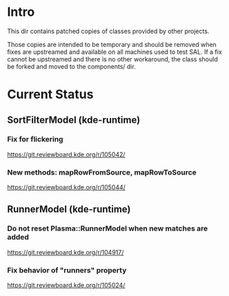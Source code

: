 # Intro

This dir contains patched copies of classes provided by other projects.

Those copies are intended to be temporary and should be removed when fixes are
upstreamed and available on all machines used to test SAL. If a fix cannot be
upstreamed and there is no other workaround, the class should be forked and
moved to the components/ dir.

# Current Status

## SortFilterModel (kde-runtime)
### Fix for flickering
https://git.reviewboard.kde.org/r/105042/

### New methods: mapRowFromSource, mapRowToSource
https://git.reviewboard.kde.org/r/105044/

## RunnerModel (kde-runtime)
### Do not reset Plasma::RunnerModel when new matches are added
https://git.reviewboard.kde.org/r/104917/

### Fix behavior of "runners" property
https://git.reviewboard.kde.org/r/105024/
